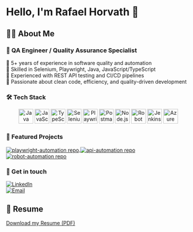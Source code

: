 # Hello, I'm Rafael Horvath 👋

## 👨‍💻 About Me

### 🧪 QA Engineer / Quality Assurance Specialist

🔹 5+ years of experience in software quality and automation  
🔹 Skilled in Selenium, Playwright, Java, JavaScript/TypeScript  
🔹 Experienced with REST API testing and CI/CD pipelines  
🔹 Passionate about clean code, efficiency, and quality-driven development

### 🛠️ Tech Stack

<div align="center">

  <img src="https://cdn.jsdelivr.net/gh/devicons/devicon/icons/java/java-original.svg" height="40" alt="Java" />
  <img src="https://cdn.jsdelivr.net/gh/devicons/devicon/icons/javascript/javascript-original.svg" height="40" alt="JavaScript" />
  <img src="https://cdn.jsdelivr.net/gh/devicons/devicon/icons/typescript/typescript-original.svg" height="40" alt="TypeScript" />
  <img src="https://cdn.jsdelivr.net/gh/devicons/devicon/icons/selenium/selenium-original.svg" height="40" alt="Selenium" />
  <img src="https://playwright.dev/img/playwright-logo.svg" height="40" alt="Playwright" />
  <img src="https://cdn.jsdelivr.net/gh/devicons/devicon/icons/postman/postman-original.svg" height="40" alt="Postman" />
  <img src="https://cdn.jsdelivr.net/gh/devicons/devicon/icons/nodejs/nodejs-original.svg" height="40" alt="Node.js" />
  <img height="40" src="https://raw.githubusercontent.com/marwin1991/profile-technology-icons/refs/heads/main/icons/robot_framework.png" alt="Robot Framework" title="Robot Framework" />
  <img src="https://cdn.jsdelivr.net/gh/devicons/devicon/icons/jenkins/jenkins-original.svg" height="40" alt="Jenkins" />
  <img src="https://cdn.jsdelivr.net/gh/devicons/devicon/icons/azure/azure-original.svg" height="40" alt="Azure DevOps" />

</div>


### 🚀 Featured Projects

<p align="left">

  <a href="https://github.com/rbhorvath/playwright-automation" target="_blank">
    <img align="center" src="https://github-readme-stats.vercel.app/api/pin/?username=rbhorvath&repo=playwright-automation&theme=github_dark" alt="playwright-automation repo" />
  </a>

  <a href="https://github.com/rbhorvath/api-automation" target="_blank">
    <img align="center" src="https://github-readme-stats.vercel.app/api/pin/?username=rbhorvath&repo=api-automation&theme=github_dark" alt="api-automation repo" />
  </a>
  
  <a href="https://github.com/rbhorvath/robot-automation" target="_blank">
    <img align="center" src="https://github-readme-stats.vercel.app/api/pin/?username=rbhorvath&repo=robot-automation&theme=github_dark" alt="robot-automation repo" />
  </a>

</p>

### 💬 Get in touch

[![LinkedIn](https://img.shields.io/badge/LinkedIn-0A66C2?style=for-the-badge&logo=linkedin&logoColor=white)](https://www.linkedin.com/in/rafael-horvath/)  
[![Email](https://img.shields.io/badge/Email-D14836?style=for-the-badge&logo=gmail&logoColor=white)](mailto:rbhorvath@live.com)

## 📄 Resume

[Download my Resume (PDF)](https://github.com/rbhorvath/rbhorvath/blob/main/docs/Rafael_Horvath_Resume.pdf)

